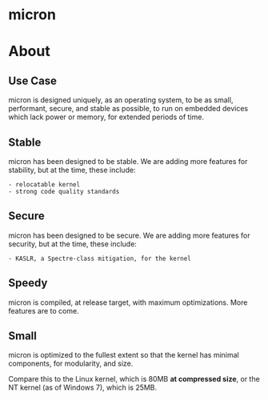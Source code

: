 # micron

# About
## Use Case
micron is designed uniquely, as an operating system, to be as small, performant, secure, and stable as possible, to run on embedded devices which lack power or memory, for extended periods of time.

## Stable
micron has been designed to be stable. We are adding more features for stability, but at the time, these include:

    - relocatable kernel
    - strong code quality standards

## Secure
micron has been designed to be secure. We are adding more features for security, but at the time, these include:

    - KASLR, a Spectre-class mitigation, for the kernel

## Speedy
micron is compiled, at release target, with maximum optimizations. More features are to come.

## Small
micron is optimized to the fullest extent so that the kernel has minimal components, for modularity, and size.

Compare this to the Linux kernel, which is 80MB **at compressed size**, or the NT kernel (as of Windows 7), which is 25MB.